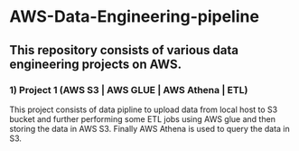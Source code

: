 # AWS-Data-Engineering-pipeline

## This repository consists of various data engineering projects on AWS. 

### 1) Project 1 (AWS S3 | AWS GLUE | AWS Athena | ETL)
This project consists of data pipline to upload data from local host to S3 bucket and further performing some ETL jobs using AWS glue and then storing the data in AWS S3. Finally AWS Athena is used to query the data in S3. 

